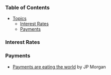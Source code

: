 ### Table of Contents

  - [Topics](#topics)
    - [Interest Rates](#Interest-Rates)
    - [Payments](#Payments)

### Interest Rates

### Payments
- [Payments are eating the world](https://www.jpmorgan.com/content/dam/jpm/treasury-services/documents/jpm-payments-are-eating-the-world.pdf) by JP Morgan